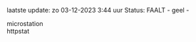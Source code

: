 laatste update: 
zo 03-12-2023  3:44   uur 
Status: FAALT - geel - 
<div class="service Y">microstation</div><div class="service G">httpstat</div>